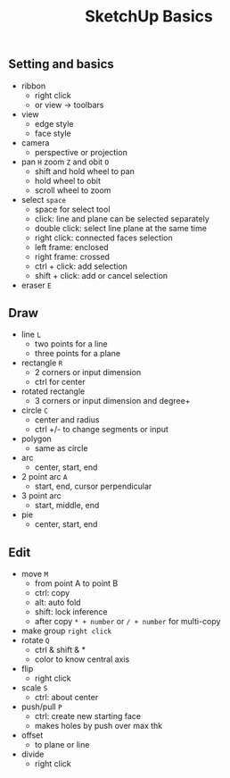 ﻿---
title: "SketchUp Basics"
last_modified_at: 2022-06-15
categories: 
- Tools
tags: 
- SketchUp
toc: true
---

## Setting and basics

- ribbon
	- right click
	- or view -> toolbars
- view
	- edge style
	- face style
- camera
	- perspective or projection
- pan `H` zoom `Z` and obit `O`
	- shift and hold wheel to pan
	- hold wheel to obit
	- scroll wheel to zoom
- select `space`
	- space for select tool
	- click: line and plane can be selected separately
	- double click: select line plane at the same time
	- right click: connected faces selection
	- left frame: enclosed
	- right frame: crossed
	- ctrl + click: add selection
	- shift + click: add or cancel selection
- eraser `E`

## Draw
- line `L`
	- two points for a line
	- three points for a plane
- rectangle `R`
	- 2 corners or input dimension
	- ctrl for center
- rotated rectangle
	- 3 corners or input dimension and degree+
- circle `C`
	- center and radius
	- ctrl +/- to change segments or input
- polygon
	- same as circle
- arc
	- center, start, end
- 2 point arc `A`
	- start, end, cursor perpendicular
- 3 point arc
	- start, middle, end
- pie
	- center, start, end

## Edit

- move `M`
	- from point A to point B
	- ctrl: copy
	- alt: auto fold
	- shift: lock inference
	- after copy `* + number` or `/ + number` for multi-copy
- make group `right click`
- rotate `Q`
	- ctrl & shift & *
	- color to know central axis
- flip
	- right click
- scale `S`
	- ctrl: about center
- push/pull `P`
	- ctrl: create new starting face
	- makes holes by push over max thk
- offset
	- to plane or line
- divide
	- right click


